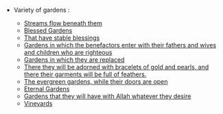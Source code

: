 - Variety of gardens :

  - [Streams flow beneath them](https://quran.com/3/15)
  - [Blessed Gardens](https://quran.com/5/65)
  - [That have stable blessings]()
  - [Gardens in which the benefactors enter with their fathers and wives and children who are righteous](https://quran.com/13/23)
  - [Gardens in which they are replaced](https://quran.com/32/19)
  - [There they will be adorned with bracelets of gold and pearls, and there their garments will be full of feathers.](https://quran.com/35/33)
  - [The evergreen gardens, while their doors are open](https://quran.com/38/50)
  - [Eternal Gardens](https://quran.com/40/8)
  - [Gardens that they will have with Allah whatever they desire](https://quran.com/42/22)
  - [Vineyards](https://quran.com/78/32)
